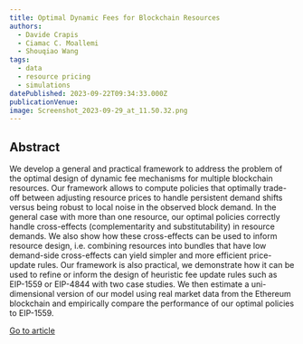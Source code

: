 ```yaml
---
title: Optimal Dynamic Fees for Blockchain Resources
authors:
  - Davide Crapis
  - Ciamac C. Moallemi
  - Shouqiao Wang
tags:
  - data
  - resource pricing
  - simulations
datePublished: 2023-09-22T09:34:33.000Z
publicationVenue:
image: Screenshot_2023-09-29_at_11.50.32.png
---
```


## Abstract

We develop a general and practical framework to address the problem of the optimal design of dynamic fee mechanisms for multiple blockchain resources. Our framework allows to compute policies that optimally trade-off between adjusting resource prices to handle persistent demand shifts versus being robust to local noise in the observed block demand. In the general case with more than one resource, our optimal policies correctly handle cross-effects (complementarity and substitutability) in resource demands. We also show how these cross-effects can be used to inform resource design, i.e. combining resources into bundles that have low demand-side cross-effects can yield simpler and more efficient price-update rules. Our framework is also practical, we demonstrate how it can be used to refine or inform the design of heuristic fee update rules such as EIP-1559 or EIP-4844 with two case studies. We then estimate a uni-dimensional version of our model using real market data from the Ethereum blockchain and empirically compare the performance of our optimal policies to EIP-1559.

[Go to article](https://arxiv.org/abs/2309.12735)
